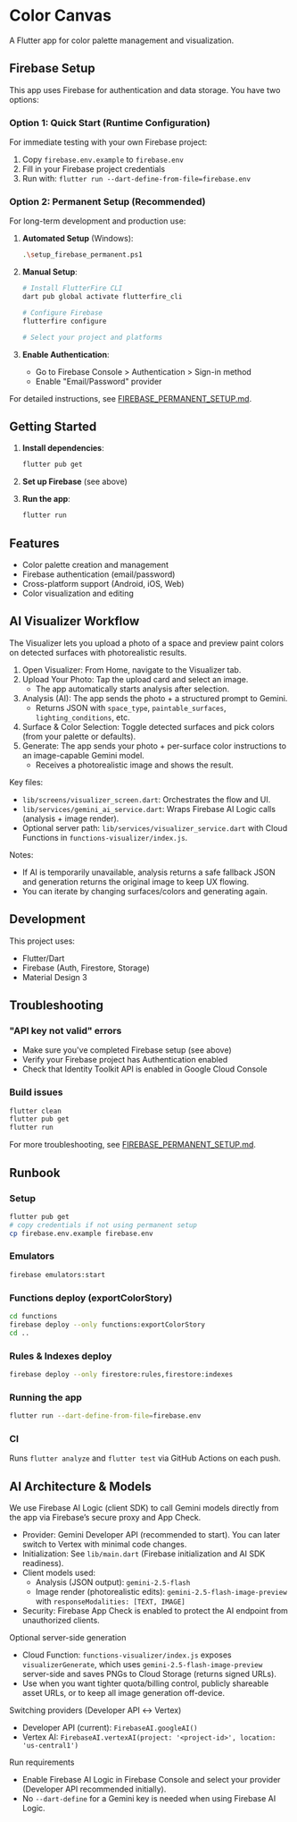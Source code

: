 # Color Canvas

A Flutter app for color palette management and visualization.

## Firebase Setup

This app uses Firebase for authentication and data storage. You have two options:

### Option 1: Quick Start (Runtime Configuration)
For immediate testing with your own Firebase project:

1. Copy `firebase.env.example` to `firebase.env`
2. Fill in your Firebase project credentials
3. Run with: `flutter run --dart-define-from-file=firebase.env`

### Option 2: Permanent Setup (Recommended)
For long-term development and production use:

1. **Automated Setup** (Windows):
   ```bash
   .\setup_firebase_permanent.ps1
   ```

2. **Manual Setup**:
   ```bash
   # Install FlutterFire CLI
   dart pub global activate flutterfire_cli
   
   # Configure Firebase
   flutterfire configure
   
   # Select your project and platforms
   ```

3. **Enable Authentication**:
   - Go to Firebase Console > Authentication > Sign-in method
   - Enable "Email/Password" provider

For detailed instructions, see [FIREBASE_PERMANENT_SETUP.md](FIREBASE_PERMANENT_SETUP.md).

## Getting Started

1. **Install dependencies**:
   ```bash
   flutter pub get
   ```

2. **Set up Firebase** (see above)

3. **Run the app**:
   ```bash
   flutter run
   ```

## Features

- Color palette creation and management
- Firebase authentication (email/password)
- Cross-platform support (Android, iOS, Web)
- Color visualization and editing

## AI Visualizer Workflow

The Visualizer lets you upload a photo of a space and preview paint colors on detected surfaces with photorealistic results.

1. Open Visualizer: From Home, navigate to the Visualizer tab.
2. Upload Your Photo: Tap the upload card and select an image.
   - The app automatically starts analysis after selection.
3. Analysis (AI): The app sends the photo + a structured prompt to Gemini.
   - Returns JSON with `space_type`, `paintable_surfaces`, `lighting_conditions`, etc.
4. Surface & Color Selection: Toggle detected surfaces and pick colors (from your palette or defaults).
5. Generate: The app sends your photo + per-surface color instructions to an image-capable Gemini model.
   - Receives a photorealistic image and shows the result.

Key files:
- `lib/screens/visualizer_screen.dart`: Orchestrates the flow and UI.
- `lib/services/gemini_ai_service.dart`: Wraps Firebase AI Logic calls (analysis + image render).
- Optional server path: `lib/services/visualizer_service.dart` with Cloud Functions in `functions-visualizer/index.js`.

Notes:
- If AI is temporarily unavailable, analysis returns a safe fallback JSON and generation returns the original image to keep UX flowing.
- You can iterate by changing surfaces/colors and generating again.

## Development

This project uses:
- Flutter/Dart
- Firebase (Auth, Firestore, Storage)
- Material Design 3

## Troubleshooting

### "API key not valid" errors
- Make sure you've completed Firebase setup (see above)
- Verify your Firebase project has Authentication enabled
- Check that Identity Toolkit API is enabled in Google Cloud Console

### Build issues
```bash
flutter clean
flutter pub get
flutter run
```

For more troubleshooting, see [FIREBASE_PERMANENT_SETUP.md](FIREBASE_PERMANENT_SETUP.md).

## Runbook

### Setup

```bash
flutter pub get
# copy credentials if not using permanent setup
cp firebase.env.example firebase.env
```

### Emulators

```bash
firebase emulators:start
```

### Functions deploy (exportColorStory)

```bash
cd functions
firebase deploy --only functions:exportColorStory
cd ..
```

### Rules & Indexes deploy

```bash
firebase deploy --only firestore:rules,firestore:indexes
```

### Running the app

```bash
flutter run --dart-define-from-file=firebase.env
```

### CI

Runs `flutter analyze` and `flutter test` via GitHub Actions on each push.

## AI Architecture & Models

We use Firebase AI Logic (client SDK) to call Gemini models directly from the app via Firebase’s secure proxy and App Check.

- Provider: Gemini Developer API (recommended to start). You can later switch to Vertex with minimal code changes.
- Initialization: See `lib/main.dart` (Firebase initialization and AI SDK readiness).
- Client models used:
  - Analysis (JSON output): `gemini-2.5-flash`
  - Image render (photorealistic edits): `gemini-2.5-flash-image-preview` with `responseModalities: [TEXT, IMAGE]`
- Security: Firebase App Check is enabled to protect the AI endpoint from unauthorized clients.

Optional server-side generation
- Cloud Function: `functions-visualizer/index.js` exposes `visualizerGenerate`, which uses `gemini-2.5-flash-image-preview` server-side and saves PNGs to Cloud Storage (returns signed URLs).
- Use when you want tighter quota/billing control, publicly shareable asset URLs, or to keep all image generation off-device.

Switching providers (Developer API ↔ Vertex)
- Developer API (current): `FirebaseAI.googleAI()`
- Vertex AI: `FirebaseAI.vertexAI(project: '<project-id>', location: 'us-central1')`

Run requirements
- Enable Firebase AI Logic in Firebase Console and select your provider (Developer API recommended initially).
- No `--dart-define` for a Gemini key is needed when using Firebase AI Logic.
